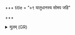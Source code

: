+++
title = "०९ यातुधानस्य सोमप जहि"

+++
<details><summary>मूलम् (GR)</summary>

यातुधानस्य सोमप  
जहि प्रजां नयस्व च ।  
नि ष्टुवानस्य पातय  
परम् अक्ष्य् उतावरम् ॥
</details>